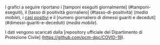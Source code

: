 I grafici a seguire riportano i [tamponi eseguiti giornalmente]
(#tamponi-eseguiti), il [tasso di positività giornaliero]
(#tasso-di-positività) (_media mobile_), i [casi positivi](#casi-positivi) e
il [numero giornaliero di dimessi guariti e deceduti]
(#dimessi-guariti-e-deceduti) (_media mobile_).

I dati vengono scaricati dalla
[repository ufficiale del Dipartimento di Protezione Civile]
(https://github.com/pcm-dpc/COVID-19).

